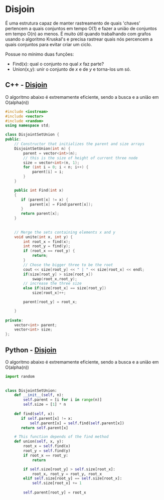 # Disjoin

É uma estrutura capaz de manter rastreamento de quais 'chaves' pertencem a quais conjuntos em tempo O(1) e fazer a união de conjuntos em tempo O(n) ao menos. É muito útil quando trabalhando com grafos usando o algoritmo Kruskal's e precisa rastrear quais nós percencem a quais conjuntos para evitar criar um ciclo. 

Possue no mínimo duas funções:

- Find(x): qual o conjunto no qual _x_ faz parte?
- Union(x,y): unir o conjunto de _x_ e de _y_ e torna-los um só.


## C++ - [Disjoin](https://www.geeksforgeeks.org/disjoint-set-union-randomized-algorithm/)


O algoritmo abaixo é extremamente eficiente, sendo a busca e a união em O(alpha(n))
```c++
#include <iostream>
#include <vector>
#include <random>
using namespace std;

class DisjointSetUnion {
public:
    // Constructor that initializes the parent and size arrays
    DisjointSetUnion(int n) {
        parent = vector<int>(n);
        // this is the size of height of current three node
        size = vector<int>(n, 1);
        for (int i = 0; i < n; i++) {
            parent[i] = i;
        }
    }

    public int Find(int x)
    {
       if (parent[x] != x) {
           parent[x] = Find(parent[x]);
       }
       return parent[x];
    }
     
     
    // Merge the sets containing elements x and y
    void unite(int x, int y) {
        int root_x = find(x);
        int root_y = find(y);
        if (root_x == root_y) {
            return;
        }
        // Chose the bigger three to be the root
        cout << size[root_y] << " | " << size[root_x] << endl;
        if(size[root_y] > size[root_x])
            swap(root_x,root_y);
        // increase the three size
        else if(size[root_x] == size[root_y])
            size[root_x]++;

        parent[root_y] = root_x;

    }
     
private:
    vector<int> parent;
    vector<int> size;
};
```



## Python - [Disjoin](https://www.geeksforgeeks.org/disjoint-set-union-randomized-algorithm/)


O algoritmo abaixo é extremamente eficiente, sendo a busca e a união em O(alpha(n))
```python
import random
 
 
class DisjointSetUnion:
    def __init__(self, n):
        self.parent = [i for i in range(n)]
        self.size = [1] * n
 
    def find(self, x):
       if self.parent[x] != x:
           self.parent[x] = self.find(self.parent[x])
       return self.parent[x] 

    # This function depends of the find method
    def union(self, x, y):
        root_x = self.find(x)
        root_y = self.find(y)
        if root_x == root_y:
            return

        if self.size[root_y] > self.size[root_x]:
            root_x, root_y = root_y, root_x
        elif self.size[root_y] == self.size[root_x]:
            self.size[root_x] += 1
 
        self.parent[root_y] = root_x
```

